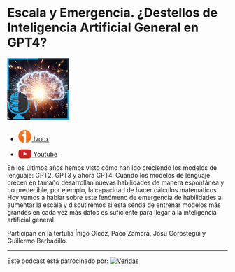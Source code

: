# Escala y Emergencia. ¿Destellos de Inteligencia Artificial General en GPT4?

![](res/2024-07-16-08-19-06.png)

- [<img src="../../res/ivoox-icon-256.webp" alt="ivoox_logo" width="32" style="position: relative; top: 5px;"> Ivoox](https://go.ivoox.com/rf/106762940)
- [<img src="../../res/youtube-icon-256.png" alt="youtube_logo" width="32" style="position: relative; top: 10px;"> Youtube](https://youtu.be/K2-taz-7ZKM?si=0UgvvVE2ZDQMfHDE)

En los últimos años hemos visto cómo han ido creciendo los modelos de lenguaje: GPT2, GPT3 y ahora GPT4. Cuando los modelos de lenguaje crecen en tamaño desarrollan nuevas habilidades de manera espontánea y no predecible, por ejemplo, la capacidad de hacer cálculos matemáticos. Hoy vamos a hablar sobre este fenómeno de emergencia de habilidades al aumentar la escala y discutiremos si esta senda de entrenar modelos más grandes en cada vez más datos es suficiente para llegar a la inteligencia artificial general.

Participan en la tertulia Íñigo Olcoz, Paco Zamora, Josu Gorostegui y Guillermo Barbadillo.

---

Este podcast está patrocinado por:  [<img src="https://veridas.com/wp-content/uploads/2021/08/VERIDAS-logo-azul-coral-rgb-592x131-1.png.webp" alt="Veridas" width="64" style="position: relative; top: 0px;">](https://veridas.com/)
